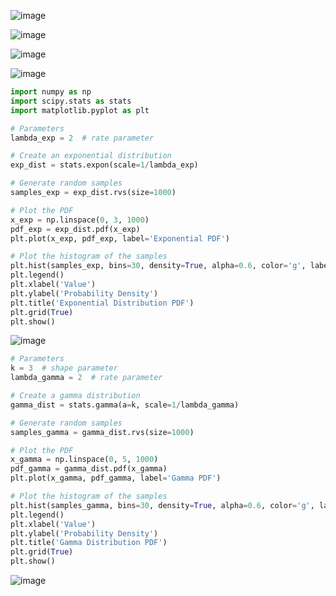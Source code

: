 ![image](https://github.com/yangshiteng/Data-Science-Learning-Path/assets/60442877/6aa1f504-072a-42be-9f76-5b42890ea206)

![image](https://github.com/yangshiteng/Data-Science-Learning-Path/assets/60442877/1ea6412f-9a2f-42dc-9a6f-88fba9b27afc)

![image](https://github.com/yangshiteng/Data-Science-Learning-Path/assets/60442877/55938da3-d1be-41f0-8326-982c6b767e77)

![image](https://github.com/yangshiteng/Data-Science-Learning-Path/assets/60442877/b2efbfe9-ad5b-4bdc-ab09-2527d3fec5c1)

```python
import numpy as np
import scipy.stats as stats
import matplotlib.pyplot as plt

# Parameters
lambda_exp = 2  # rate parameter

# Create an exponential distribution
exp_dist = stats.expon(scale=1/lambda_exp)

# Generate random samples
samples_exp = exp_dist.rvs(size=1000)

# Plot the PDF
x_exp = np.linspace(0, 3, 1000)
pdf_exp = exp_dist.pdf(x_exp)
plt.plot(x_exp, pdf_exp, label='Exponential PDF')

# Plot the histogram of the samples
plt.hist(samples_exp, bins=30, density=True, alpha=0.6, color='g', label='Histogram of samples')
plt.legend()
plt.xlabel('Value')
plt.ylabel('Probability Density')
plt.title('Exponential Distribution PDF')
plt.grid(True)
plt.show()
```
![image](https://github.com/yangshiteng/Data-Science-Learning-Path/assets/60442877/57433cca-f961-4e67-b2f2-5c6c0b1e0fc4)

```python
# Parameters
k = 3  # shape parameter
lambda_gamma = 2  # rate parameter

# Create a gamma distribution
gamma_dist = stats.gamma(a=k, scale=1/lambda_gamma)

# Generate random samples
samples_gamma = gamma_dist.rvs(size=1000)

# Plot the PDF
x_gamma = np.linspace(0, 5, 1000)
pdf_gamma = gamma_dist.pdf(x_gamma)
plt.plot(x_gamma, pdf_gamma, label='Gamma PDF')

# Plot the histogram of the samples
plt.hist(samples_gamma, bins=30, density=True, alpha=0.6, color='g', label='Histogram of samples')
plt.legend()
plt.xlabel('Value')
plt.ylabel('Probability Density')
plt.title('Gamma Distribution PDF')
plt.grid(True)
plt.show()
```
![image](https://github.com/yangshiteng/Data-Science-Learning-Path/assets/60442877/b1f1248e-abf6-44c4-bbeb-e93406eff9f4)


